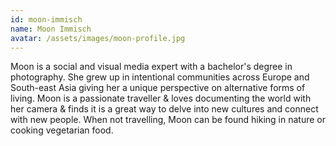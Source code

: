 ```yaml
---
id: moon-immisch
name: Moon Immisch
avatar: /assets/images/moon-profile.jpg
---
```

Moon is a social and visual media expert with a bachelor's degree in photography. She grew up in intentional communities across Europe and South-east Asia giving her a unique perspective on alternative forms of living. Moon is a passionate traveller & loves documenting the world with her camera & finds it is a great way to delve into new cultures and connect with new people. When not travelling, Moon can be found hiking in nature or cooking vegetarian food.